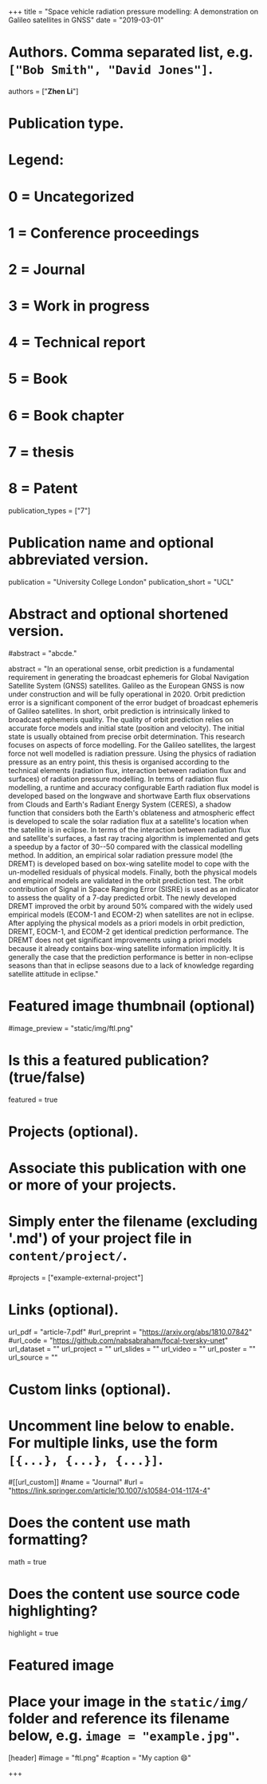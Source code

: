 +++
title = "Space vehicle radiation pressure modelling: A demonstration on Galileo satellites in GNSS"
date = "2019-03-01"

# Authors. Comma separated list, e.g. `["Bob Smith", "David Jones"]`.

authors = ["**Zhen Li**"]

# Publication type.
# Legend:
# 0 = Uncategorized
# 1 = Conference proceedings
# 2 = Journal
# 3 = Work in progress
# 4 = Technical report
# 5 = Book
# 6 = Book chapter
# 7 = thesis
# 8 = Patent
publication_types = ["7"]

# Publication name and optional abbreviated version.
publication = "University College London"
publication_short = "UCL"

# Abstract and optional shortened version.

#abstract = "abcde."

abstract = "In an operational sense, orbit prediction is a fundamental requirement in generating the broadcast ephemeris for Global Navigation Satellite System (GNSS) satellites. Galileo as the European GNSS is now under construction and will be fully operational in 2020. Orbit prediction error is a significant component of the error budget of broadcast ephemeris of Galileo satellites. In short, orbit prediction is intrinsically linked to broadcast ephemeris quality. The quality of orbit prediction relies on accurate force models and initial state (position and velocity). The initial state is usually obtained from precise orbit determination. This research focuses on aspects of force modelling. For the Galileo satellites, the largest force not well modelled is radiation pressure. Using the physics of radiation pressure as an entry point, this thesis is organised according to the technical elements (radiation flux, interaction between radiation flux and surfaces) of radiation pressure modelling. In terms of radiation flux modelling, a runtime and accuracy configurable Earth radiation flux model is developed based on the longwave and shortwave Earth flux observations from Clouds and Earth's Radiant Energy System (CERES), a shadow function that considers both the Earth's oblateness and atmospheric effect is developed to scale the solar radiation flux at a satellite's location when the satellite is in eclipse. In terms of the interaction between radiation flux and satellite's surfaces, a fast ray tracing algorithm is implemented and gets a speedup by a factor of 30--50 compared with the classical modelling method. In addition, an empirical solar radiation pressure model (the DREMT) is developed based on box-wing satellite model to cope with the un-modelled residuals of physical models. Finally, both the physical models and empirical models are validated in the orbit prediction test. The orbit contribution of Signal in Space Ranging Error (SISRE) is used as an indicator to assess the quality of a 7-day predicted orbit. The newly developed DREMT improved the orbit by around 50% compared with the widely used empirical models (ECOM-1 and ECOM-2) when satellites are not in eclipse. After applying the physical models as a priori models in orbit prediction, DREMT, EOCM-1, and ECOM-2 get identical prediction performance. The DREMT does not get significant improvements using a priori models because it already contains box-wing satellite information implicitly. It is generally the case that the prediction performance is better in non-eclipse seasons than that in eclipse seasons due to a lack of knowledge regarding satellite attitude in eclipse."

# Featured image thumbnail (optional)
#image_preview = "static/img/ftl.png"

# Is this a featured publication? (true/false)
featured = true

# Projects (optional).
#   Associate this publication with one or more of your projects.
#   Simply enter the filename (excluding '.md') of your project file in `content/project/`.
#projects = ["example-external-project"]

# Links (optional).
url_pdf = "article-7.pdf"
#url_preprint = "https://arxiv.org/abs/1810.07842"
#url_code = "https://github.com/nabsabraham/focal-tversky-unet"
url_dataset = ""
url_project = ""
url_slides = ""
url_video = ""
url_poster = ""
url_source = ""

# Custom links (optional).
#   Uncomment line below to enable. For multiple links, use the form `[{...}, {...}, {...}]`.
#[[url_custom]]
#name = "Journal"
#url = "https://link.springer.com/article/10.1007/s10584-014-1174-4"

# Does the content use math formatting?
math = true

# Does the content use source code highlighting?
highlight = true
  
# Featured image
# Place your image in the `static/img/` folder and reference its filename below, e.g. `image = "example.jpg"`.
[header]
#image = "ftl.png"
#caption = "My caption :smile:"

+++
